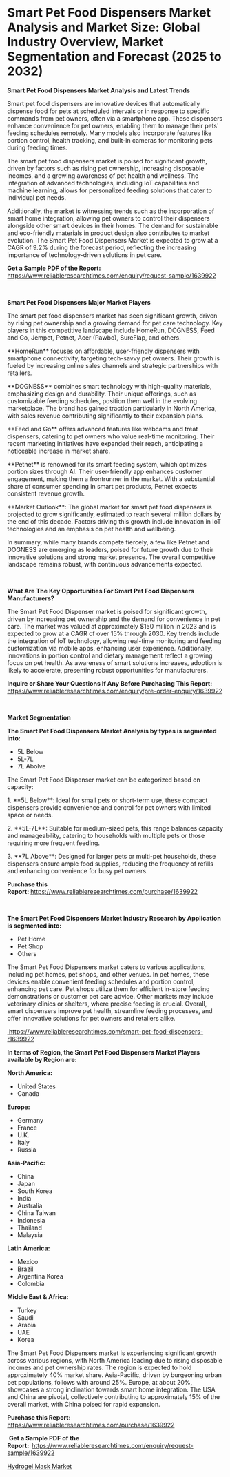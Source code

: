 <p><h1>Smart Pet Food Dispensers Market Analysis and Market Size: Global Industry Overview, Market Segmentation and Forecast (2025 to 2032)</h1></p><p><strong>Smart Pet Food Dispensers Market Analysis and Latest Trends</strong></p>
<p><p>Smart pet food dispensers are innovative devices that automatically dispense food for pets at scheduled intervals or in response to specific commands from pet owners, often via a smartphone app. These dispensers enhance convenience for pet owners, enabling them to manage their pets' feeding schedules remotely. Many models also incorporate features like portion control, health tracking, and built-in cameras for monitoring pets during feeding times.</p><p>The smart pet food dispensers market is poised for significant growth, driven by factors such as rising pet ownership, increasing disposable incomes, and a growing awareness of pet health and wellness. The integration of advanced technologies, including IoT capabilities and machine learning, allows for personalized feeding solutions that cater to individual pet needs.</p><p>Additionally, the market is witnessing trends such as the incorporation of smart home integration, allowing pet owners to control their dispensers alongside other smart devices in their homes. The demand for sustainable and eco-friendly materials in product design also contributes to market evolution. The Smart Pet Food Dispensers Market is expected to grow at a CAGR of 9.2% during the forecast period, reflecting the increasing importance of technology-driven solutions in pet care.</p></p>
<p><strong>Get a Sample PDF of the Report:&nbsp;</strong> <a href="https://www.reliableresearchtimes.com/enquiry/request-sample/1639922?utm_campaign=2383&utm_medium=2&utm_source=Github&utm_content=ia&utm_term=09022025&utm_id=smart-pet-food-dispensers">https://www.reliableresearchtimes.com/enquiry/request-sample/1639922</a></p>
<p>&nbsp;</p>
<p><strong>Smart Pet Food Dispensers Major Market Players</strong></p>
<p><p>The smart pet food dispensers market has seen significant growth, driven by rising pet ownership and a growing demand for pet care technology. Key players in this competitive landscape include HomeRun, DOGNESS, Feed and Go, Jempet, Petnet, Acer (Pawbo), SureFlap, and others.</p><p>**HomeRun** focuses on affordable, user-friendly dispensers with smartphone connectivity, targeting tech-savvy pet owners. Their growth is fueled by increasing online sales channels and strategic partnerships with retailers.</p><p>**DOGNESS** combines smart technology with high-quality materials, emphasizing design and durability. Their unique offerings, such as customizable feeding schedules, position them well in the evolving marketplace. The brand has gained traction particularly in North America, with sales revenue contributing significantly to their expansion plans.</p><p>**Feed and Go** offers advanced features like webcams and treat dispensers, catering to pet owners who value real-time monitoring. Their recent marketing initiatives have expanded their reach, anticipating a noticeable increase in market share.</p><p>**Petnet** is renowned for its smart feeding system, which optimizes portion sizes through AI. Their user-friendly app enhances customer engagement, making them a frontrunner in the market. With a substantial share of consumer spending in smart pet products, Petnet expects consistent revenue growth.</p><p>**Market Outlook**: The global market for smart pet food dispensers is projected to grow significantly, estimated to reach several million dollars by the end of this decade. Factors driving this growth include innovation in IoT technologies and an emphasis on pet health and wellbeing.</p><p>In summary, while many brands compete fiercely, a few like Petnet and DOGNESS are emerging as leaders, poised for future growth due to their innovative solutions and strong market presence. The overall competitive landscape remains robust, with continuous advancements expected.</p></p>
<p>&nbsp;</p>
<p><strong>What Are The Key Opportunities For Smart Pet Food Dispensers Manufacturers?</strong></p>
<p><p>The Smart Pet Food Dispenser market is poised for significant growth, driven by increasing pet ownership and the demand for convenience in pet care. The market was valued at approximately $150 million in 2023 and is expected to grow at a CAGR of over 15% through 2030. Key trends include the integration of IoT technology, allowing real-time monitoring and feeding customization via mobile apps, enhancing user experience. Additionally, innovations in portion control and dietary management reflect a growing focus on pet health. As awareness of smart solutions increases, adoption is likely to accelerate, presenting robust opportunities for manufacturers.</p></p>
<p><strong>Inquire or Share Your Questions If Any Before Purchasing This Report:</strong> <a href="https://www.reliableresearchtimes.com/enquiry/pre-order-enquiry/1639922?utm_campaign=2383&utm_medium=2&utm_source=Github&utm_content=ia&utm_term=09022025&utm_id=smart-pet-food-dispensers">https://www.reliableresearchtimes.com/enquiry/pre-order-enquiry/1639922</a></p>
<p>&nbsp;</p>
<p><strong>Market Segmentation</strong></p>
<p><strong>The Smart Pet Food Dispensers Market Analysis by types is segmented into:</strong></p>
<p><ul><li>5L Below</li><li>5L-7L</li><li>7L Abolve</li></ul></p>
<p><p>The Smart Pet Food Dispenser market can be categorized based on capacity: </p><p>1. **5L Below**: Ideal for small pets or short-term use, these compact dispensers provide convenience and control for pet owners with limited space or needs.</p><p>2. **5L-7L**: Suitable for medium-sized pets, this range balances capacity and manageability, catering to households with multiple pets or those requiring more frequent feeding.</p><p>3. **7L Above**: Designed for larger pets or multi-pet households, these dispensers ensure ample food supplies, reducing the frequency of refills and enhancing convenience for busy pet owners.</p></p>
<p><strong>Purchase this Report:&nbsp;</strong><a href="https://www.reliableresearchtimes.com/purchase/1639922?utm_campaign=2383&utm_medium=2&utm_source=Github&utm_content=ia&utm_term=09022025&utm_id=smart-pet-food-dispensers">https://www.reliableresearchtimes.com/purchase/1639922</a></p>
<p>&nbsp;</p>
<p><strong>The Smart Pet Food Dispensers Market Industry Research by Application is segmented into:</strong></p>
<p><ul><li>Pet Home</li><li>Pet Shop</li><li>Others</li></ul></p>
<p><p>The Smart Pet Food Dispensers market caters to various applications, including pet homes, pet shops, and other venues. In pet homes, these devices enable convenient feeding schedules and portion control, enhancing pet care. Pet shops utilize them for efficient in-store feeding demonstrations or customer pet care advice. Other markets may include veterinary clinics or shelters, where precise feeding is crucial. Overall, smart dispensers improve pet health, streamline feeding processes, and offer innovative solutions for pet owners and retailers alike.</p></p>
<p><a href="https://www.reliableresearchtimes.com/smart-pet-food-dispensers-r1639922?utm_campaign=2383&utm_medium=2&utm_source=Github&utm_content=ia&utm_term=09022025&utm_id=smart-pet-food-dispensers">&nbsp;https://www.reliableresearchtimes.com/smart-pet-food-dispensers-r1639922</a></p>
<p><strong>In terms of Region, the Smart Pet Food Dispensers Market Players available by Region are:</strong></p>
<p>
    <p> <strong> North America: </strong>
        <ul>
            <li>United States</li>
            <li>Canada</li>
        </ul>
        </p> 
    <p> <strong> Europe: </strong>
        <ul>
            <li>Germany</li>
            <li>France</li>
            <li>U.K.</li>
            <li>Italy</li>
            <li>Russia</li>
        </ul>
        </p> 
    <p> <strong> Asia-Pacific: </strong>
        <ul>
            <li>China</li>
            <li>Japan</li>
            <li>South Korea</li>
            <li>India</li>
            <li>Australia</li>
            <li>China Taiwan</li>
            <li>Indonesia</li>
            <li>Thailand</li>
            <li>Malaysia</li>
        </ul>
        </p> 
    <p> <strong> Latin America: </strong>
        <ul>
            <li>Mexico</li>
            <li>Brazil</li>
            <li>Argentina Korea</li>
            <li>Colombia</li>
        </ul>
        </p> 
    <p> <strong> Middle East & Africa: </strong>
        <ul>
            <li>Turkey</li>
            <li>Saudi</li>
            <li>Arabia</li>
            <li>UAE</li>
            <li>Korea</li>
        </ul>
    </p>
    </p>
<p><p>The Smart Pet Food Dispensers market is experiencing significant growth across various regions, with North America leading due to rising disposable incomes and pet ownership rates. The region is expected to hold approximately 40% market share. Asia-Pacific, driven by burgeoning urban pet populations, follows with around 25%. Europe, at about 20%, showcases a strong inclination towards smart home integration. The USA and China are pivotal, collectively contributing to approximately 15% of the overall market, with China poised for rapid expansion.</p></p>
<p><strong>Purchase this Report: </strong><a href="https://www.reliableresearchtimes.com/purchase/1639922?utm_campaign=2383&utm_medium=2&utm_source=Github&utm_content=ia&utm_term=09022025&utm_id=smart-pet-food-dispensers">https://www.reliableresearchtimes.com/purchase/1639922</a></p>
<p>&nbsp;<strong>Get a Sample PDF of the Report:&nbsp;&nbsp;</strong><a href="https://www.reliableresearchtimes.com/enquiry/request-sample/1639922?utm_campaign=2383&utm_medium=2&utm_source=Github&utm_content=ia&utm_term=09022025&utm_id=smart-pet-food-dispensers">https://www.reliableresearchtimes.com/enquiry/request-sample/1639922</a></p>
<p><strong></strong></p>
<p><p><a href="https://github.com/semiensamuel72378/Market-Research-Report-List-1/blob/main/hydrogel-mask-market.md?utm_campaign=2383&utm_medium=2&utm_source=Github&utm_content=ia&utm_term=09022025&utm_id=smart-pet-food-dispensers">Hydrogel Mask Market</a></p></p>